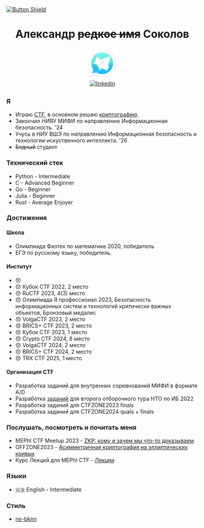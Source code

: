 [![Button Shield]][Shield]

<div align="center"> 
<h1>Александр <del>редкое имя</del> Соколов</h1>
  <a href="https://t.me/Sarkoxed" target="_blank">
    <img src="https://github.com/Sarkoxed/Sarkoxed/blob/main/telelogo.png">
  </a>
</div>
<div align="center">
 <a href="https://www.linkedin.com/in/alexander-sokolov-6a043b254" target="_blank">
    <img src=https://img.shields.io/badge/linkedin-%2300acee.svg?color=000000&style=for-the-badge&logo=linkedin&logoColor=white alt=linkedin style="margin-bottom: 5px;" />
  </a>
</div>




[Shield]: ./README-en.md

[Button Shield]: https://img.shields.io/badge/en-ff008d

### Я
 
  - Играю [CTF](https://ctftime.org/team/76463), в основном решаю [криптографию](https://github.com/Sarkoxed/ctf-writeups).
  - Закончил НИЯУ МИФИ по направлению Информационная безопасность. '24
  - Учусь в НИУ ВШЭ по направлению Информационная безопасность и технологии искуственного интеллекта. '26
  - <del>Бедный</del> студент

### Технический стек
  
  - Python - Intermediate
  - C -      Advanced Beginner
  - Go -     Beginner
  - Julia -  Beginner
  - Rust -   Average Enjoyer

### Достижения

#### Школа

  - Олимпиада Физтех по математике 2020, победитель
  - ЕГЭ по русскому языку, победитель.

#### Институт

  - 😞
  - 😞 Кубок CTF 2022, 2 место
  - 😞 RuCTF 2023, 4(3) место
  - 😞 Олимпиада Я профессионал 2023, Безопасность информационных систем и технологий критически важных объектов, Бронзовый медалис
  - 😞 VolgaCTF 2023, 2 место
  - 😞 BRICS+ CTF 2023, 2 место
  - 😞 Кубок CTF 2023, 1 место
  - 😞 Crypto CTF 2024, 8 место
  - 😞 VolgaCTF 2024, 2 место
  - 😞 BRICS+ CTF 2024, 2 место
  - 😞 TRX CTF 2025, 1 место




#### Организация CTF

- Разработка заданий для внутренних соревнований МИФИ в формате A/D
- Разработка [заданий](https://github.com/sprushed/nto2022_public/tree/master/tasks/crypto) для второго отборочного тура НТО по ИБ 2022
- Разработка заданий для CTFZONE2023 finals
- Разработка заданий для CTFZONE2024 quals + finals


### Послушать, посмотреть и почитать меня

- MEPhI CTF Meetup 2023 - [ZKP: кому и зачем мы что-то доказываем](https://www.youtube.com/watch?v=DZNZTlycUs4)
- OFFZONE2023 - [Асимметричная криптография на эллиптических кривых](https://www.youtube.com/watch?v=Jn9Wkhm7TKg)
- Курс Лекций для MEPhI CTF - [Лекции](https://github.com/Sarkoxed/MEPhI-CTF-Lectures)

### Языки

  - :gb: English - Intermediate

### Стиль

  - [ne-bknn](https://github.com/ne-bknn)

<!--
**Sarkoxed/Sarkoxed** is a ✨ _special_ ✨ repository because its `README.md` (this file) appears on your GitHub profile.

Here are some ideas to get you started:

- 🔭 I’m currently working on ...
- 🌱 I’m currently learning ...
- 👯 I’m looking to collaborate on ...
- 🤔 I’m looking for help with ...
- 💬 Ask me about ...
- 📫 How to reach me: ...
- 😄 Pronouns: ...
- ⚡ Fun fact: ...
-->

